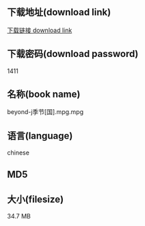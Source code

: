 ## 下载地址(download link)
[下载链接 download link](https://tutu365.netlify.app/?s=beyond-j%E5%AD%A3%E8%8A%82%5B%E5%9B%BD%5D.mpg)

## 下载密码(download password)
1411

## 名称(book name)
beyond-j季节[国].mpg.mpg

## 语言(language)
chinese

## MD5


## 大小(filesize)
34.7 MB
